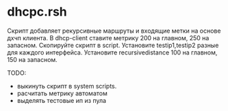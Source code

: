 dhcpc.rsh
===

Скрипт добавляет рекурсивные маршруты и входящие метки на основе дхчп клиента.
В dhcp-client ставите метрику 200 на главном, 250 на запасном. Скопируйте скрипт в script. Установите 
testip1,testip2 разные для каждого интерфейса. Установите recursivedistance 100 на главном, 150 на запасном.

TODO: 

* выкинуть скрипт в system scripts.
* расчитать метрику автоматом
* выделять тестовые ип из пула
